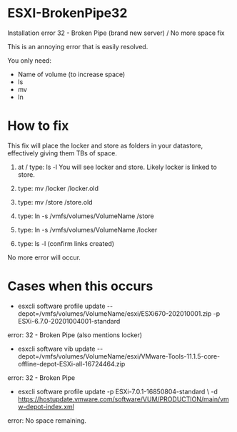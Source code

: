 # ESXI-BrokenPipe32
Installation error 32 - Broken Pipe (brand new server) / No more space fix

This is an annoying error that is easily resolved.

You only need:

- Name of volume (to increase space)
- ls
- mv
- ln

# How to fix

This fix will place the locker and store as folders in your datastore, effectively giving them TBs of space.

1. at / type:  ls -l
You will see locker and store. Likely locker is linked to store. 

2. type: mv /locker /locker.old

3. type: mv /store /store.old

4. type: ln -s /vmfs/volumes/VolumeName /store

5. type: ln -s /vmfs/volumes/VolumeName /locker

6. type: ls -l (confirm links created)

No more error will occur.

# Cases when this occurs

- esxcli software profile update --depot=/vmfs/volumes/VolumeName/esxi/ESXi670-202010001.zip -p ESXi-6.7.0-20201004001-standard

error: 32 - Broken Pipe (also mentions locker)

- esxcli software vib update --depot=/vmfs/volumes/VolumeName/esxi/VMware-Tools-11.1.5-core-offline-depot-ESXi-all-16724464.zip

error: 32 - Broken Pipe

- esxcli software profile update -p ESXi-7.0.1-16850804-standard \ -d https://hostupdate.vmware.com/software/VUM/PRODUCTION/main/vmw-depot-index.xml

error: No space remaining.
